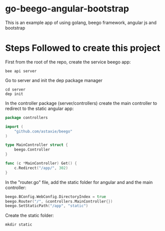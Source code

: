 # go-beego-angular-bootstrap
This is an example app of using golang, beego framework, angular js and bootstrap




# Steps Followed to create this project


First from the root of the repo, create the service beego app:

    bee api server
    
Go to server and init the dep package manager

    cd server
    dep init
    
In the controller package (server/controllers) create the main controller to redirect to the static angular app:

````go
package controllers

import (
	"github.com/astaxie/beego"
)

type MainController struct {
	beego.Controller
}

func (c *MainController) Get() {
	c.Redirect("/app/", 302)
}

````
    
In the "router.go" file, add the static folder for angular and and the main controller:
````go
beego.BConfig.WebConfig.DirectoryIndex = true
beego.Router("/", &controllers.MainController{})
beego.SetStaticPath("/app", "static")
````  
 
 Create the static folder:
 
    mkdir static
    
 